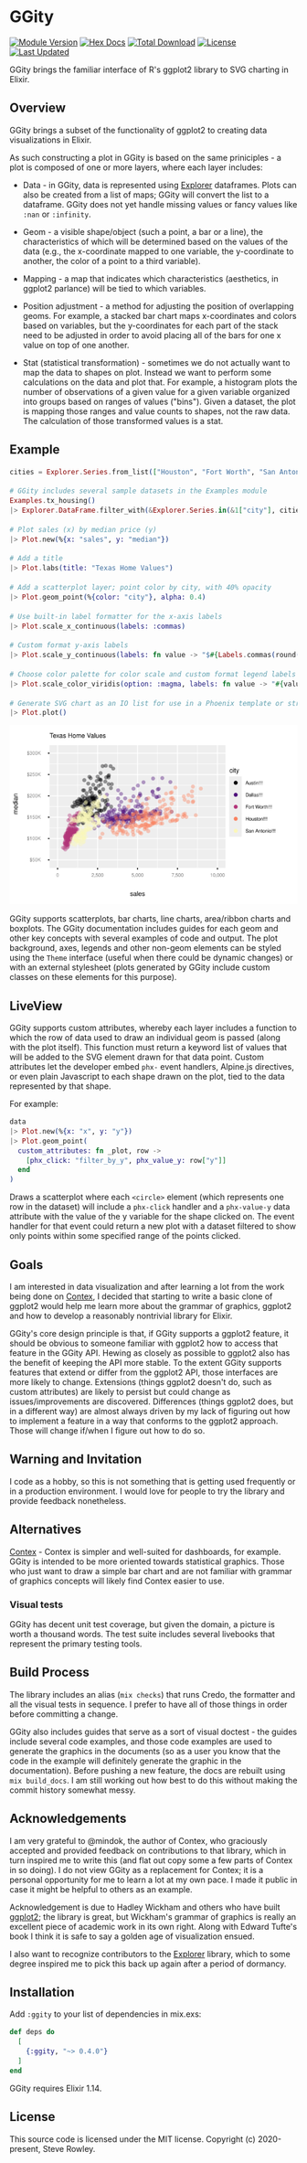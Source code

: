 # GGity

[![Module Version](https://img.shields.io/hexpm/v/ggity.svg)](https://hex.pm/packages/ggity)
[![Hex Docs](https://img.shields.io/badge/hex-docs-lightgreen.svg)](https://hexdocs.pm/ggity/)
[![Total Download](https://img.shields.io/hexpm/dt/ggity.svg)](https://hex.pm/packages/ggity)
[![License](https://img.shields.io/hexpm/l/ggity.svg)](https://github.com/srowley/ggity/blob/master/LICENSE)
[![Last Updated](https://img.shields.io/github/last-commit/srowley/ggity.svg)](https://github.com/srowley/ggity/commits/master)

GGity brings the familiar interface of R's ggplot2 library to SVG charting in Elixir.

## Overview

GGity brings a subset of the functionality of ggplot2 to creating data visualizations in Elixir.

As such constructing a plot in GGity is based on the same priniciples - a plot is composed of one or more layers,
where each layer includes:

* Data - in GGity, data is represented using [Explorer](https://hexdocs.pm/explorer/Explorer.html) dataframes.
Plots can also be created from a list of maps; GGity will convert the list to a dataframe. GGity does not yet 
handle missing values or fancy values like `:nan` or `:infinity`.

* Geom - a visible shape/object (such a point, a bar or a line), the characteristics of which will be determined based on
the values of the data (e.g., the x-coordinate mapped to one variable, the y-coordinate to another, the color of a point
to a third variable).

* Mapping - a map that indicates which characteristics (aesthetics, in ggplot2 parlance) will be tied to which variables.

* Position adjustment - a method for adjusting the position of overlapping geoms. For example, a stacked bar chart maps
x-coordinates and colors based on variables, but the y-coordinates for each part of the stack need to be adjusted in order
to avoid placing all of the bars for one x value on top of one another.

* Stat (statistical transformation) - sometimes we do not actually want to map the data to shapes on plot. Instead we
want to perform some calculations on the data and plot that. For example, a histogram plots the number of observations
of a given value for a given variable organized into groups based on ranges of values ("bins"). Given a dataset, the plot
is mapping those ranges and value counts to shapes, not the raw data. The calculation of those transformed values is
a stat.

## Example

```elixir
cities = Explorer.Series.from_list(["Houston", "Fort Worth", "San Antonio", "Dallas", "Austin"])

# GGity includes several sample datasets in the Examples module
Examples.tx_housing()
|> Explorer.DataFrame.filter_with(&Explorer.Series.in(&1["city"], cities)) # Only plot specific cities

# Plot sales (x) by median price (y)
|> Plot.new(%{x: "sales", y: "median"})

# Add a title
|> Plot.labs(title: "Texas Home Values")

# Add a scatterplot layer; point color by city, with 40% opacity
|> Plot.geom_point(%{color: "city"}, alpha: 0.4)

# Use built-in label formatter for the x-axis labels
|> Plot.scale_x_continuous(labels: :commas)

# Custom format y-axis labels
|> Plot.scale_y_continuous(labels: fn value -> "$#{Labels.commas(round(value / 1000))}K" end)

# Choose color palette for color scale and custom format legend labels
|> Plot.scale_color_viridis(option: :magma, labels: fn value -> "#{value}!!!" end)

# Generate SVG chart as an IO list for use in a Phoenix template or string
|> Plot.plot()
```
![](guides/assets/geom_point_custom.svg)

GGity supports scatterplots, bar charts, line charts, area/ribbon charts and boxplots. The GGity documentation includes
guides for each geom and other key concepts with several examples of code and output. The plot background, axes, legends
and other non-geom elements can be styled using the ```Theme``` interface (useful when there could be dynamic changes) or
with an external stylesheet (plots generated by GGity include custom classes on these elements for this purpose).

## LiveView

GGity supports custom attributes, whereby each layer includes a function to which the row of data
used to draw an individual geom is passed (along with the plot itself). This function must return a keyword list of values
that will be added to the SVG element drawn for that data point. Custom attributes let the developer embed `phx-` event
handlers, Alpine.js directives, or even plain Javascript to each shape drawn on the plot, tied to the data represented by
that shape. 

For example:

```elixir
data
|> Plot.new(%{x: "x", y: "y"})
|> Plot.geom_point(
  custom_attributes: fn _plot, row ->
    [phx_click: "filter_by_y", phx_value_y: row["y"]]
  end
)
```

Draws a scatterplot where each `<circle>` element (which represents one row in the dataset) will include a `phx-click` handler
and a `phx-value-y` data attribute with the value of the y variable for the shape clicked on. The event handler for that event
could return a new plot with a dataset filtered to show only points within some specified range of the points clicked.

## Goals
I am interested in data visualization and after learning a lot from the work being done on [Contex](https://github.com/mindok/contex), I decided that starting to write a basic clone of ggplot2 would help me learn more about the grammar of graphics, ggplot2 and how to develop a reasonably nontrivial library for Elixir.

GGity's core design principle is that, if GGity supports a ggplot2 feature, it should be obvious to someone familiar with ggplot2 how to
access that feature in the GGity API. Hewing as closely as possible to ggplot2 also has the benefit of keeping the API more stable. To the
extent GGity supports features that extend or differ from the ggplot2 API, those interfaces are more likely to change. Extensions (things ggplot2 doesn't do, such as custom attributes) are likely to persist but could change as issues/improvements are discovered. Differences (things ggplot2 does, but in a different way) are almost always driven by my lack of figuring out how to implement a feature in a way that conforms to the ggplot2 approach. Those will change if/when I figure out how to do so.

## Warning and Invitation

I code as a hobby, so this is not something that is getting used frequently or in a production environment. I would love for people to try the library and provide feedback nonetheless.

## Alternatives

[Contex](https://github.com/mindok/contex) - Contex is simpler and well-suited for dashboards, for example. GGity is intended to be more oriented towards statistical graphics. Those who just want to draw a simple bar chart and are not familiar with grammar of graphics concepts will likely find Contex easier to use. 

### Visual tests
GGity has decent unit test coverage, but given the domain, a picture is worth a thousand words. The test suite includes 
several livebooks that represent the primary testing tools. 

## Build Process

The library includes an alias (```mix checks```) that runs Credo, the formatter and all the visual tests in sequence. I prefer to have all of those things in order before committing a change.

GGity also includes guides that serve as a sort of visual doctest - the guides include several code examples, and those code examples are used to generate the graphics in the documents (so as a user you know that the code in the example will definitely generate the graphic in the documentation). Before pushing a new feature, the docs are rebuilt using ```mix build_docs```. I am still working out how best to do this without making the commit history somewhat messy.

## Acknowledgements

I am very grateful to @mindok, the author of Contex, who graciously accepted and provided feedback on contributions to that library, which in turn inspired me to write this (and flat out copy some a few parts of Contex in so doing). I do not view GGity as a replacement for Contex; it is a personal opportunity for me to learn a lot at my own pace. I made it public in case it might be helpful to others as an example.

Acknowledgement is due to Hadley Wickham and others who have built [ggplot2](https://ggplot2.tidyverse.org/); the library is great, but Wickham's grammar of graphics is really an excellent piece of academic work in its own right. Along with Edward Tufte's book I think it is safe to say a golden age of visualization ensued.

I also want to recognize contributors to the [Explorer](https://github.com/elixir-nx/explorer) library, which to some degree inspired me to pick this back up again after a period of dormancy.

## Installation

Add `:ggity` to your list of dependencies in mix.exs:

```elixir
def deps do
  [
    {:ggity, "~> 0.4.0"}
  ]
end
```

GGity requires Elixir 1.14.

## License

This source code is licensed under the MIT license. Copyright (c) 2020-present, Steve Rowley.
